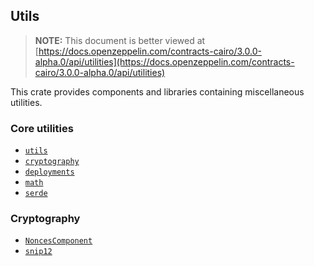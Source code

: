 ## Utils

> **NOTE:** This document is better viewed at [https://docs.openzeppelin.com/contracts-cairo/3.0.0-alpha.0/api/utilities](https://docs.openzeppelin.com/contracts-cairo/3.0.0-alpha.0/api/utilities)

This crate provides components and libraries containing miscellaneous utilities.

### Core utilities

- [`utils`](https://docs.openzeppelin.com/contracts-cairo/3.0.0-alpha.0/api/utilities#utils)
- [`cryptography`](https://docs.openzeppelin.com/contracts-cairo/3.0.0-alpha.0/api/utilities#cryptography)
- [`deployments`](https://docs.openzeppelin.com/contracts-cairo/3.0.0-alpha.0/api/utilities#deployments)
- [`math`](https://docs.openzeppelin.com/contracts-cairo/3.0.0-alpha.0/api/utilities#math)
- [`serde`](https://docs.openzeppelin.com/contracts-cairo/3.0.0-alpha.0/api/utilities#serde)

### Cryptography

- [`NoncesComponent`](https://docs.openzeppelin.com/contracts-cairo/3.0.0-alpha.0/api/utilities#NoncesComponent)
- [`snip12`](https://docs.openzeppelin.com/contracts-cairo/3.0.0-alpha.0/api/utilities#snip12)
